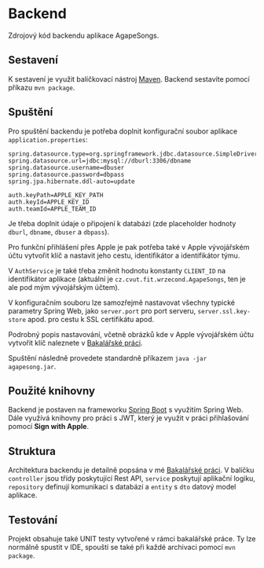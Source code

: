 # Backend

Zdrojový kód backendu aplikace AgapeSongs.

## Sestavení

K sestavení je využit balíčkovací nástroj [Maven](https://maven.apache.org).
Backend sestavíte pomocí příkazu `mvn package`.

## Spuštění

Pro spuštění backendu je potřeba doplnit konfigurační soubor aplikace `application.properties`:

```properties
spring.datasource.type=org.springframework.jdbc.datasource.SimpleDriverDataSource
spring.datasource.url=jdbc:mysql://dburl:3306/dbname
spring.datasource.username=dbuser
spring.datasource.password=dbpass
spring.jpa.hibernate.ddl-auto=update

auth.keyPath=APPLE_KEY_PATH
auth.keyId=APPLE_KEY_ID
auth.teamId=APPLE_TEAM_ID
```

Je třeba doplnit údaje o připojení k databázi (zde placeholder hodnoty `dburl`, `dbname`, `dbuser` a `dbpass`).

Pro funkční přihlášení přes Apple je pak potřeba také v Apple vývojářském účtu vytvořit klíč a nastavit
jeho cestu, identifikátor a identifikátor týmu.

V `AuthService` je také třeba změnit hodnotu konstanty `CLIENT_ID` na identifikátor aplikace
(aktuální je `cz.cvut.fit.wrzecond.AgapeSongs`, ten je ale pod mým vývojářským účtem).

V konfiguračním souboru lze samozřejmě nastavovat všechny typické parametry Spring Web, jako `server.port`
pro port serveru, `server.ssl.key-store` apod. pro cestu k SSL certifikátu apod.

Podrobný popis nastavování, včetně obrázků kde v Apple vývojářském účtu vytvořit klíč naleznete
v [Bakalářské práci](https://dspace.cvut.cz/handle/10467/102238).

Spuštění následně provedete standardně příkazem `java -jar agapesong.jar`.

## Použité knihovny

Backend je postaven na frameworku [Spring Boot](https://spring.io/guides/gs/spring-boot) s využitím Spring Web.
Dále využívá knihovny pro práci s JWT, který je využit v práci přihlašování pomocí **Sign with Apple**.

## Struktura

Architektura backendu je detailně popsána v mé [Bakalářské práci](https://dspace.cvut.cz/handle/10467/102238).
V balíčku `controller` jsou třídy poskytující Rest API, `service` poskytují aplikační logiku, `repository` definují
komunikaci s databází a `entity` s `dto` datový model aplikace.

## Testování

Projekt obsahuje také UNIT testy vytvořené v rámci bakalářské práce. Ty lze normálně spustit v IDE, spouští se také
při každé archivaci pomocí `mvn package`.